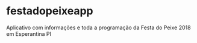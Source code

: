 
# festadopeixeapp
Aplicativo com informações e toda a programação da Festa do Peixe 2018 em Esperantina PI

